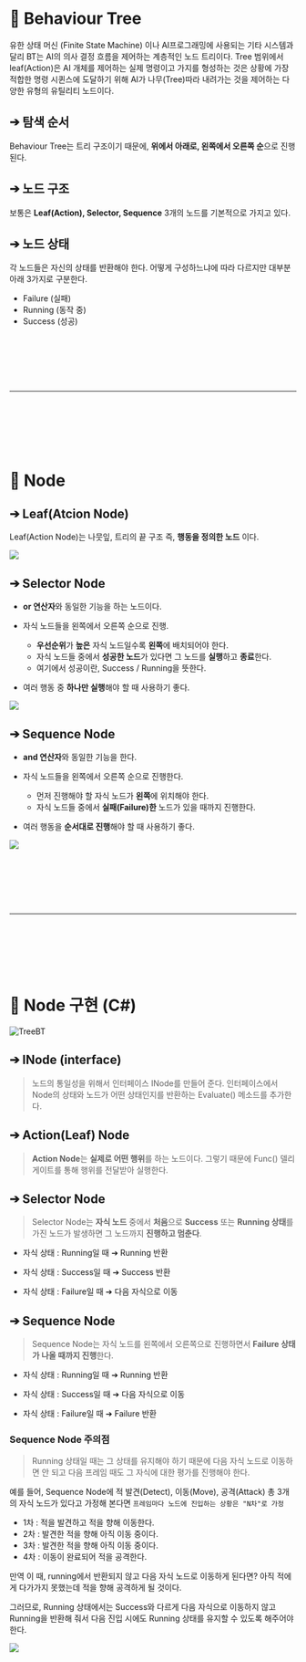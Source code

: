 # 📌 Behaviour Tree
유한 상태 머신 (Finite State Machine) 이나 AI프로그래밍에 사용되는 기타 시스템과 달리 BT는 AI의 의사 결정 흐름을 제어하는 계층적인 노드 트리이다. Tree 범위에서 leaf(Action)은 AI 개체를 제어하는 실제 명령이고 가지를 형성하는 것은 상황에 가장 적합한 명령 시퀸스에 도달하기 위해 AI가 나무(Tree)따라 내려가는 것을 제어하는 다양한 유형의 유틸리티 노드이다.

## ➔ 탐색 순서
Behaviour Tree는 트리 구조이기 때문에, **위에서 아래로, 왼쪽에서 오른쪽 순**으로 진행된다.

## ➔ 노드 구조
보통은 **Leaf(Action), Selector, Sequence** 3개의 노드를 기본적으로 가지고 있다.

## ➔ 노드 상태
각 노드들은 자신의 상태를 반환해야 한다.
어떻게 구성하느냐에 따라 다르지만 대부분 아래 3가지로 구분한다.

- Failure (실패)
- Running (동작 중)
- Success (성공)

<br/>
<br/>
<br/>
<br/>
<br/>

***

<br/>
<br/>
<br/>
<br/>
<br/>

# 📌 Node

## ➔ Leaf(Atcion Node)
Leaf(Action Node)는 나뭇잎, 트리의 끝 구조 즉, **행동을 정의한 노드** 이다.

![](https://velog.velcdn.com/images/ljun970/post/71c85da7-a8a0-4153-a8d1-c60d036018e0/image.png)


## ➔ Selector Node
- **or 연산자**와 동일한 기능을 하는 노드이다.

- 자식 노드들을 왼쪽에서 오른쪽 순으로 진행.
	
    - **우선순위**가 **높은** 자식 노드일수록 **왼쪽**에 배치되어야 한다.
    - 자식 노드들 중에서 **성공한 노드**가 있다면 그 노드를 **실행**하고 **종료**한다.
    - 여기에서 성공이란, Success / Running을 뜻한다.
    
- 여러 행동 중 **하나만 실행**해야 할 때 사용하기 좋다.

![](https://velog.velcdn.com/images/ljun970/post/0bd580b9-932a-4edb-b511-801cba75dea4/image.png)


## ➔ Sequence Node
- **and 연산자**와 동일한 기능을 한다.

- 자식 노드들을 왼쪽에서 오른쪽 순으로 진행한다.
	- 먼저 진행해야 할 자식 노드가 **왼쪽**에 위치해야 한다.
    - 자식 노드들 중에서 **실패(Failure)한** 노드가 있을 때까지 진행한다.
    
- 여러 행동을 **순서대로 진행**해야 할 때 사용하기 좋다.

![](https://velog.velcdn.com/images/ljun970/post/d4172bc6-5e52-4270-aee5-2f3519c2e124/image.png)


<br/>
<br/>
<br/>
<br/>
<br/>

***

<br/>
<br/>
<br/>
<br/>
<br/>

# 📌 Node 구현 (C#)

![TreeBT](https://github.com/GreatJun/Test-AI/assets/127035454/8d3d24fc-33a1-420d-b600-147c54c8485b)


## ➔ INode (interface)
> 노드의 통일성을 위해서 인터페이스 INode를 만들어 준다.
인터페이스에서 Node의 상태와 노드가 어떤 상태인지를 반환하는 Evaluate() 메소드를 추가한다.


## ➔ Action(Leaf) Node
> **Action Node**는 **실제로 어떤 행위**를 하는 노드이다.
그렇기 때문에 Func() 델리게이트를 통해 행위를 전달받아 실행한다.
> 

## ➔ Selector Node
> Selector Node는 **자식 노드** 중에서 **처음**으로 **Success** 또는 **Running 상태**를 가진 노드가 발생하면 그 노드까지 **진행하고 멈춘다**.

- 자식 상태 : Running일 때 ➔ Running 반환

- 자식 상태 : Success일 때 ➔ Success 반환

- 자식 상태 : Failure일 때 ➔ 다음 자식으로 이동


## ➔ Sequence Node
> Sequence Node는 자식 노드를 왼쪽에서 오른쪽으로 진행하면서 **Failure 상태가 나올 때까지 진행**한다.

- 자식 상태 : Running일 때 ➔ Running 반환

- 자식 상태 : Success일 때 ➔ 다음 자식으로 이동

- 자식 상태 : Failure일 때 ➔ Failure 반환


### Sequence Node 주의점
> Running 상태일 때는 그 상태를 유지해야 하기 때문에 다음 자식 노드로 이동하면 안 되고
다음 프레임 때도 그 자식에 대한 평가를 진행해야 한다.

예를 들어, Sequence Node에 적 발견(Detect), 이동(Move), 공격(Attack) 총 3개의 자식 노드가 있다고 가정해 본다면
``프레임마다 노드에 진입하는 상황은 "N차"로 가정``

- 1차 : 적을 발견하고 적을 향해 이동한다.
- 2차 : 발견한 적을 향해 아직 이동 중이다.
- 3차 : 발견한 적을 향해 아직 이동 중이다.
- 4차 : 이동이 완료되어 적을 공격한다.

만역 이 때, running에서 반환되지 않고 다음 자식 노드로 이동하게 된다면?
아직 적에게 다가가지 못했는데 적을 향해 공격하게 될 것이다.

그러므로, Running 상태에서는 Success와 다르게 다음 자식으로 이동하지 않고 Running을 반환해 줘서 다음 진입 시에도 Running 상태를 유지할 수 있도록 해주어야 한다.

![](https://velog.velcdn.com/images/ljun970/post/9d97f59a-49b7-450c-b8bf-a20afffed92d/image.png)


